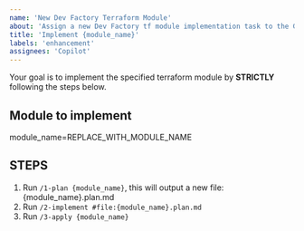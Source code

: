 ```yaml
---
name: 'New Dev Factory Terraform Module'
about: 'Assign a new Dev Factory tf module implementation task to the GitHub Copilot Coding Agent'
title: 'Implement {module_name}'
labels: 'enhancement'
assignees: 'Copilot'
---
```


Your goal is to implement the specified terraform module by **STRICTLY** following the steps below.

## Module to implement
module_name=REPLACE_WITH_MODULE_NAME

## STEPS
1. Run `/1-plan {module_name}`, this will output a new file: {module_name}.plan.md
2. Run `/2-implement #file:{module_name}.plan.md`
3. Run `/3-apply {module_name}`
